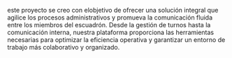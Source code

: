 este proyecto se creo con elobjetivo de ofrecer una solución integral que agilice los procesos administrativos y promueva la comunicación fluida entre los miembros del escuadrón. Desde la gestión de turnos hasta la comunicación interna, nuestra plataforma proporciona las herramientas necesarias para optimizar la eficiencia operativa y garantizar un entorno de trabajo más colaborativo y organizado.
